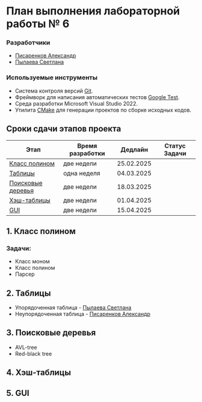 # План выполнения лабораторной работы № 6

### Разработчики
- [Писаренков Александр](https://github.com/HudieGit)
- [Пылаева Светлана](https://github.com/Svetlana-plv)



### Используемые инструменты
- Система контроля версий [Git](https://git-scm.com/book/ru/v2).
- Фреймворк для написания автоматических тестов [Google Test](https://github.com/google/googletest).
- Среда разработки Microsoft Visual Studio 2022.
- Утилита [CMake](http://www.cmake.org/) для генерации проектов по сборке исходных кодов.



## Сроки сдачи этапов проекта

| Этап | Время разработки | Дедлайн| Статус Задачи|
|------|----------|----------------|----------|
| [Класс полином](#1-класс-полином)  | две недели | 25.02.2025 | |
| [Таблицы](#2-таблицы) | одна неделя | 04.03.2025 | |
| [Поисковые деревья](#3-поисковые-деревья) | две недели | 18.03.2025  | |
| [Хэш-таблицы](#4-хэш-таблицы) | две недели | 01.04.2025 | |
| [GUI](#5-gui) | две недели | 15.04.2025 |  |


## 1. Класс полином 
### Задачи:
- Класс моном
- Класс полином
- Парсер


## 2. Таблицы 
- Упорядоченная таблица - [Пылаева Светлана](https://github.com/Svetlana-plv)
- Неупорядоченная таблица - [Писаренков Александр](https://github.com/HudieGit)

## 3. Поисковые деревья
- AVL-tree
- Red-black tree

## 4. Хэш-таблицы



## 5. GUI 
